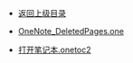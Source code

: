 - [返回上级目录](../)

- [OneNote_DeletedPages.one](OneNote_DeletedPages.one)
- [打开笔记本.onetoc2](打开笔记本.onetoc2)